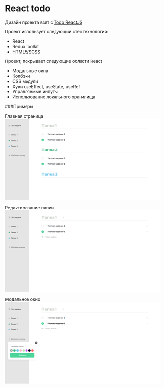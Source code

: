 # React todo

Дизайн проекта взят с [Todo ReactJS](https://www.figma.com/file/OP7oFTNqV8tPZyh2zSgCaX/Todo-ReactJS?node-id=9%3A0)

Проект использует следующий стек технологий:

<ul>
  <li>React</li>
  <li>Redux toolkit</li>
  <li>HTML5/SCSS</li>
</ul>

Проект, покрывает следующие области React

<ul>
  <li>Модальные окна</li>
  <li>Колбэки</li>
  <li>CSS модули</li>
  <li>Хуки useEffect, useState, useRef</li>
  <li>Управляемые инпуты</li>
  <li>Использование локального хранилища</li>
</ul>

###Примеры

Главная страница
![](./src/assets/alltasks.png)

Редактирование папки
![](./src/assets/onetask.png)

Модальное окно
![](./src/assets/modal.png)
